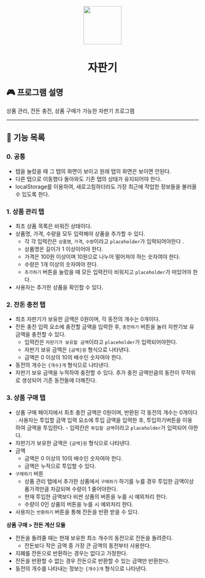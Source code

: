 <p align="middle" >
  <img width="100px;" src="https://github.com/woowacourse/javascript-vendingmachine-precourse/blob/main/images/beverage_icon.png?raw=true"/>
</p>
<h1 align="middle">자판기</h1>

## 🎮 프로그램 설명

상품 관리, 잔돈 충전, 상품 구매가 가능한 자판기 프로그램

---

## 📝 기능 목록

### 0. 공통

- 탭을 눌렀을 때 그 탭의 화면이 보이고 원래 탭의 화면은 보이면 안된다.
- 다른 탭으로 이동했다 돌아와도 기존 탭의 상태가 유지되어야 한다.
- localStorage를 이용하여, 새로고침하더라도 가장 최근에 작업한 정보들을 불러올수
  있도록 한다.

### 1. 상품 관리 탭

- 최초 상품 목록은 비워진 상태이다.
- 상품명, 가격, 수량을 모두 입력해야 상품을 추가할 수 있다.
  - 각 각 입력칸은 `상품명`, `가격`, `수량`이라고 `placeholder`가 입력되어야한다
    .
  - 상품명은 길이가 1 이상이어야 한다.
  - 가격은 100원 이상이며 10원으로 나누어 떨어져야 하는 숫자여야 한다.
  - 수량은 1개 이상의 숫자여야 한다.
  - `추가하기` 버튼을 눌렀을 때 모든 입력칸이 비워지고 `placeholder`가 떠있어야
    한다.
- 사용자는 추가한 상품을 확인할 수 있다.

### 2. 잔돈 충전 탭

- 최초 자판기가 보유한 금액은 0원이며, 각 동전의 개수는 0개이다.
- 잔돈 충전 입력 요소에 충전할 금액을 입력한 후, `충전하기` 버튼을 눌러 자판기보
  유 금액을 충전할 수 있다.
  - 입력칸은 `자판기가 보유할 금액`이라고 `placeholder`가 입력되어야한다.
  - 자판기 보유 금액은 `{금액}원` 형식으로 나타낸다.
  - 금액은 0 이상의 10의 배수인 숫자여야 한다.
- 동전의 개수는 `{개수}개` 형식으로 나타낸다.
- 자판기 보유 금액을 누적하여 충전할 수 있다. 추가 충전 금액만큼의 동전이 무작위
  로 생성되어 기존 동전들에 더해진다.

### 3. 상품 구매 탭

- 상품 구매 페이지에서 최초 충전 금액은 0원이며, 반환된 각 동전의 개수는 0개이다
  . 사용자는 투입할 금액 입력 요소에 투입 금액을 입력한 후, 투입하기버튼을 이용
  하여 금액을 투입한다. - 입력칸은 `투입할 금액`이라고 `placeholder`가 입력되어
  야한다.
- 자판기가 보유한 금액은 `{금액}원` 형식으로 나타낸다.
- 금액
  - 금액은 0 이상의 10의 배수인 숫자여야 한다.
  - 금액은 누적으로 투입할 수 있다.
- `구매하기` 버튼
  - 상품 관리 탭에서 추가한 상품에서 `구매하기` 하기를 누를 경우 투입한 금액이상
    품가격만큼 차감되며 수량이 1 줄어야한다.
  - 현재 투입한 금액보다 비싼 상품의 버튼을 누를 시 예외처리 한다.
  - 수량이 0인 상품의 버튼을 누를 시 예외처리 한다.
- 사용자는 `반환하기` 버튼을 통해 잔돈을 반환 받을 수 있다.

**상품 구매 > 잔돈 계산 모듈**

- 잔돈을 돌려줄 때는 현재 보유한 최소 개수의 동전으로 잔돈을 돌려준다.
  - 잔돈보다 작은 금액 중 가장 큰 금액의 동전부터 사용한다.
- 지폐를 잔돈으로 반환하는 경우는 없다고 가정한다.
- 잔돈을 반환할 수 없는 경우 잔돈으로 반환할 수 있는 금액만 반환한다.
- 동전의 개수를 나타내는 정보는 `{개수}개` 형식으로 나타낸다.
